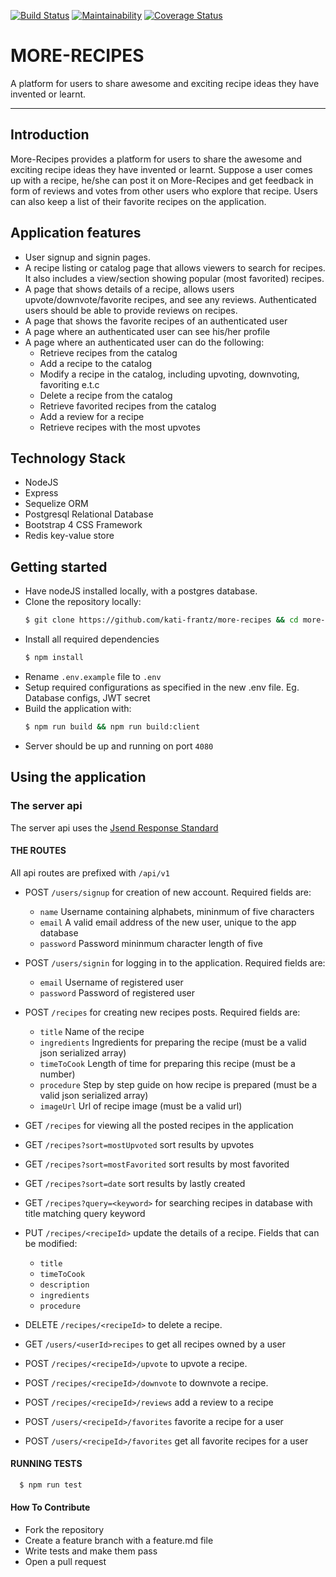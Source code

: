 [![Build Status](https://travis-ci.org/kati-frantz/more-recipes.svg?branch=develop)](https://travis-ci.org/kati-frantz/more-recipes) [![Maintainability](https://api.codeclimate.com/v1/badges/d86c0fb140d38e863e99/maintainability)](https://codeclimate.com/github/kati-frantz/more-recipes/maintainability) [![Coverage Status](https://coveralls.io/repos/github/kati-frantz/more-recipes/badge.svg?branch=develop)](https://coveralls.io/github/kati-frantz/more-recipes?branch=develop) 

# MORE-RECIPES
A platform for users to share awesome and exciting recipe ideas they have invented or learnt. 
****
## Introduction
More-Recipes provides a platform for users to share the awesome and exciting  recipe ideas they have invented or learnt.  Suppose a user comes up with a recipe,  he/she can post it on More-Recipes and  get feedback in form of reviews and votes from other users who explore that recipe. Users can also keep a list of their favorite recipes on the application.
## Application features

* User signup and signin pages.
* A recipe listing or catalog page that allows viewers to search for recipes. It also includes a view/section showing popular (most favorited) recipes.
* A page that shows details of a recipe, allows users upvote/downvote/favorite recipes, and see any reviews. Authenticated users should be able to provide reviews on recipes.
* A page that shows the favorite recipes of an authenticated user
* A page where an authenticated user can see his/her profile
* A page where an authenticated user can do the following: 
  - Retrieve recipes from the catalog
  - Add a recipe to the catalog
  - Modify a recipe in the catalog, including upvoting, downvoting, favoriting e.t.c
  - Delete a recipe from the catalog
  - Retrieve favorited recipes from the catalog
  - Add a review for a recipe
  - Retrieve recipes with the most upvotes

## Technology Stack
* NodeJS
* Express
* Sequelize ORM
* Postgresql Relational Database
* Bootstrap 4 CSS Framework
* Redis key-value store

## Getting started
* Have nodeJS installed locally, with a postgres database.
* Clone the repository locally:
  ```sh
  $ git clone https://github.com/kati-frantz/more-recipes && cd more-recipes
  ```
* Install all required dependencies
  ```sh
  $ npm install
  ```
* Rename `.env.example` file to `.env`
* Setup required configurations as specified in the new .env file. Eg. Database configs, JWT secret
* Build the application with: 
  ```sh
  $ npm run build && npm run build:client
  ```
* Server should be up and running on port `4080`

## Using the application

### The server api 
The server api uses the [Jsend Response Standard](http://labs.omniti.com/labs/jsend)
#### THE ROUTES
All api routes are prefixed with `/api/v1`

* POST `/users/signup` for creation of new account. Required fields are:
  * `name` Username containing alphabets, mininmum of five characters
  * `email` A valid email address of the new user, unique to the app database
  * `password` Password mininmum character length of five

* POST `/users/signin` for logging in to the application. Required fields are:
  * `email` Username of registered user
  * `password` Password of registered user

* POST `/recipes` for creating new recipes posts. Required fields are:
  * `title` Name of the recipe
  * `ingredients` Ingredients for preparing the recipe (must be a valid json serialized array) 
  * `timeToCook` Length of time for preparing this recipe (must be a number) 
  * `procedure` Step by step guide on how recipe is prepared (must be a valid json serialized array) 
  * `imageUrl` Url of recipe image (must be a valid url)
  
* GET `/recipes` for viewing all the posted recipes in the application

* GET `/recipes?sort=mostUpvoted` sort results by upvotes
* GET `/recipes?sort=mostFavorited` sort results by most favorited
* GET `/recipes?sort=date` sort results by lastly created


* GET `/recipes?query=<keyword>` for searching recipes in database with title matching query keyword

* PUT `/recipes/<recipeId>` update the details of a recipe. Fields that can be modified:
  * `title`
  * `timeToCook`
  * `description`
  * `ingredients`
  * `procedure`

* DELETE `/recipes/<recipeId>` to delete a recipe.

* GET `/users/<userId>recipes` to get all recipes owned by a user

* POST `/recipes/<recipeId>/upvote` to upvote a recipe.

* POST `/recipes/<recipeId>/downvote` to downvote a recipe.

* POST `/recipes/<recipeId>/reviews` add a review to a recipe

* POST `/users/<recipeId>/favorites` favorite a recipe for a user

* POST `/users/<recipeId>/favorites` get all favorite recipes for a user

#### RUNNING TESTS 

```sh
  $ npm run test
```

#### How To Contribute
* Fork the repository
* Create a feature branch with a feature.md file
* Write tests and make them pass
* Open a pull request
